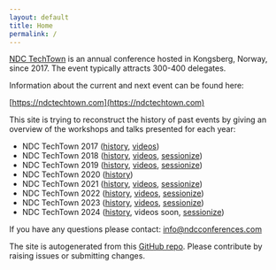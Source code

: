 ```yaml
---
layout: default
title: Home
permalink: /
---
```


[NDC TechTown](https://ndctechtown.com) is an annual conference hosted in Kongsberg, Norway, since 2017. 
The event typically attracts 300-400 delegates.

Information about the current and next event can be found here:

  [https://ndctechtown.com](https://ndctechtown.com)

This site is trying to reconstruct the history of past events by giving an overview of the workshops and talks presented for each year:

- NDC TechTown 2017 ([history](./2017), [videos](https://www.youtube.com/playlist?list=PL03Lrmd9CiGeHIW7_TieRy3NZ9iHMEsUR))
- NDC TechTown 2018 ([history](./2018), [videos](https://www.youtube.com/playlist?list=PL03Lrmd9CiGdRHryVZBFFu6abvg-HJMmh), [sessionize](https://ndc-techtown-2018.sessionize.com/))
- NDC TechTown 2019 ([history](./2019), [videos](https://www.youtube.com/playlist?list=PL03Lrmd9CiGfJvVkPfPA8GSzFrz3bugmY), [sessionize](https://ndc-techtown-2019.sessionize.com/))
- NDC TechTown 2020 ([history](./2020)) 
- NDC TechTown 2021 ([history](./2021), [videos](https://www.youtube.com/playlist?list=PL03Lrmd9CiGenQiEJRS6JIWOb8tat-8NW), [sessionize](https://ndc-techtown-2021.sessionize.com/))
- NDC TechTown 2022 ([history](./2022), [videos](https://www.youtube.com/playlist?list=PL03Lrmd9CiGcmbQIzvAymHzNbRCnNe47e), [sessionize](https://ndc-techtown-2022.sessionize.com/))
- NDC TechTown 2023 ([history](./2023), [videos](https://www.youtube.com/playlist?list=PL03Lrmd9CiGdBvVUXpZCKK88-Vpd5VwEo), [sessionize](https://ndc-techtown-2023.sessionize.com/))
- NDC TechTown 2024 ([history](./2024), videos soon, [sessionize](https://ndc-techtown-2024.sessionize.com/))

If you have any questions please contact: [info@ndcconferences.com](info@ndcconferences.com)

The site is autogenerated from this [GitHub repo](https://github.com/olvemaudal/ndctechtownhistory).
Please contribute by raising issues or submitting changes.
